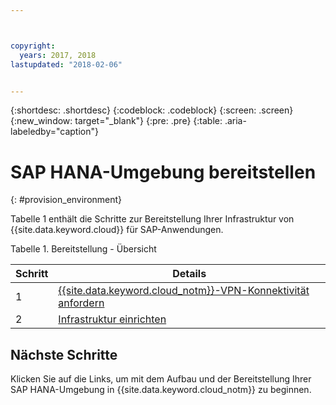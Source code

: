 ```yaml
---



copyright:
  years: 2017, 2018
lastupdated: "2018-02-06"


---
```


{:shortdesc: .shortdesc}
{:codeblock: .codeblock}
{:screen: .screen}
{:new_window: target="_blank"}
{:pre: .pre}
{:table: .aria-labeledby="caption"}


# SAP HANA-Umgebung bereitstellen
{: #provision_environment}

Tabelle 1 enthält die Schritte zur Bereitstellung Ihrer Infrastruktur von {{site.data.keyword.cloud}} für SAP-Anwendungen. 

Tabelle 1. Bereitstellung - Übersicht

| Schritt | Details|
| --- | --- |
| 1 | [{{site.data.keyword.cloud_notm}}-VPN-Konnektivität anfordern](/docs/infrastructure/sap-hana/hana-requesting-setting-up-VPN.html) |
| 2 | [Infrastruktur einrichten](/docs/infrastructure/sap-hana/hana-setting-up-infrastructure.html) |

## Nächste Schritte

Klicken Sie auf die Links, um mit dem Aufbau und der Bereitstellung Ihrer SAP HANA-Umgebung in {{site.data.keyword.cloud_notm}} zu beginnen.
